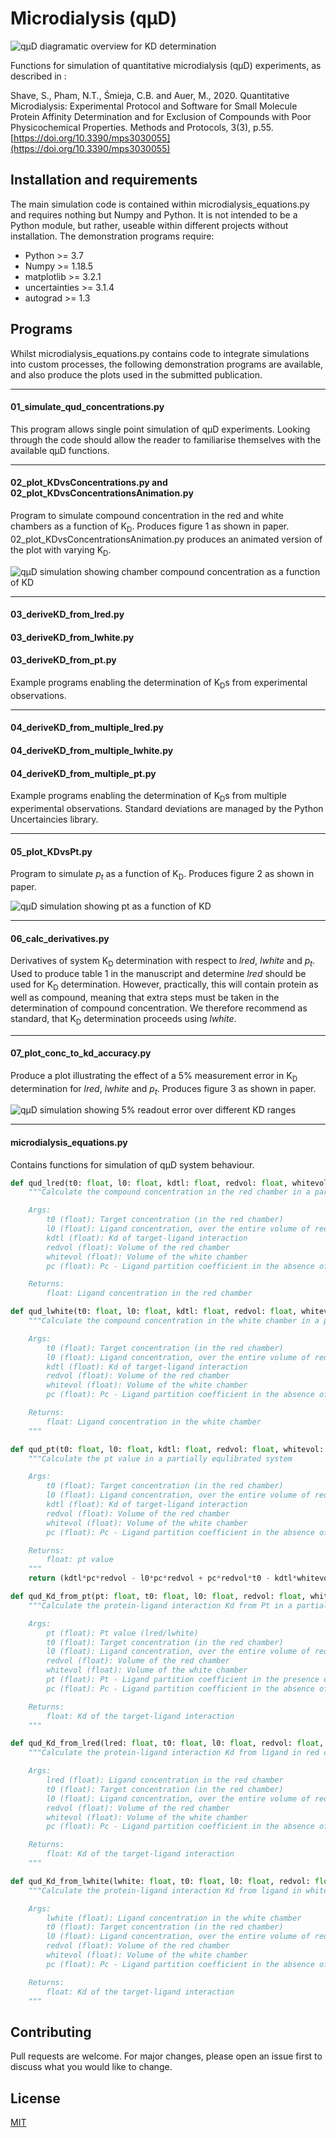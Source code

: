 # Microdialysis (qµD)
![qµD diagramatic overview for K<sub>D</sub> determination](quD-overview.svg)

Functions for simulation of quantitative microdialysis (qµD) experiments, as described in :


Shave, S., Pham, N.T., Śmieja, C.B. and Auer, M., 2020. Quantitative Microdialysis: Experimental Protocol and Software for Small Molecule Protein Affinity Determination and for Exclusion of Compounds with Poor Physicochemical Properties. Methods and Protocols, 3(3), p.55. 
[https://doi.org/10.3390/mps3030055](https://doi.org/10.3390/mps3030055)

## Installation and requirements

The main simulation code is contained within microdialysis_equations.py and requires nothing but Numpy and Python. It is not intended to be a Python module, but rather, useable within different projects without installation.  The demonstration programs require:
- Python >= 3.7
- Numpy >= 1.18.5
- matplotlib >= 3.2.1
- uncertainties >= 3.1.4
- autograd >= 1.3

## Programs
Whilst microdialysis_equations.py contains code to integrate simulations into custom processes, the following demonstration programs are available, and also produce the plots used in the submitted publication.

----

#### 01_simulate_qud_concentrations.py
This program allows single point simulation of qµD experiments.  Looking through the code should allow the reader to familiarise themselves with the available qµD functions.

----

#### 02_plot_KDvsConcentrations.py and 02_plot_KDvsConcentrationsAnimation.py
Program to simulate compound concentration in the red and white chambers as a function of K<sub>D</sub>.  Produces figure 1 as shown in paper. 02_plot_KDvsConcentrationsAnimation.py produces an animated version of the plot with varying K<sub>D</sub>.

![qµD simulation showing chamber compound concentration as a function of K<sub>D</sub>](2020-06-26_Figure1-KDvsConcentrations_SS1.svg)

---

####  03_deriveKD_from_lred.py
#### 03_deriveKD_from_lwhite.py
#### 03_deriveKD_from_pt.py

Example programs enabling the determination of K<sub>D</sub>s from experimental observations.

---
#### 04_deriveKD_from_multiple_lred.py
#### 04_deriveKD_from_multiple_lwhite.py
#### 04_deriveKD_from_multiple_pt.py

Example programs enabling the determination of K<sub>D</sub>s from multiple experimental observations.  Standard deviations are managed by the Python Uncertaincies library.

---

#### 05_plot_KDvsPt.py
Program to simulate *p<sub>t</sub>* as a function of K<sub>D</sub>. Produces figure 2 as shown in paper.

![qµD simulation showing p<sub>t</sub> as a function of K<sub>D</sub>](2020-06-26_Figure2-KDvsPt_SS1.svg)

---

#### 06_calc_derivatives.py

Derivatives of system K<sub>D</sub> determination with respect to *lred*, *lwhite* and *p<sub>t</sub>*.  Used to produce table 1 in the manuscript and determine *lred* should be used for K<sub>D</sub> determination.  However, practically, this will contain protein as well as compound, meaning that extra steps must be taken in the determination of compound concentration.  We therefore recommend as standard, that K<sub>D</sub> determination proceeds using *lwhite*.

---

#### 07_plot_conc_to_kd_accuracy.py

Produce a plot illustrating the effect of a 5% measurement error in K<sub>D</sub> determination for *lred*, *lwhite* and *p<sub>t</sub>*.  Produces figure 3 as shown in paper.

![qµD simulation showing 5% readout error over different K<sub>D</sub> ranges](2020-06-26_Figure3-KDvsPtWith5pctError_SS1.svg)

---

#### microdialysis_equations.py

Contains functions for simulation of qµD system behaviour.

```python
def qud_lred(t0: float, l0: float, kdtl: float, redvol: float, whitevol: float, pc: float):
    """Calculate the compound concentration in the red chamber in a partially equlibrated system

    Args:
        t0 (float): Target concentration (in the red chamber)
        l0 (float): Ligand concentration, over the entire volume of red and white chambers when fully equilibrated.
        kdtl (float): Kd of target-ligand interaction
        redvol (float): Volume of the red chamber
        whitevol (float): Volume of the white chamber
        pc (float): Pc - Ligand partition coefficient in the absence of protein (control)

    Returns:
        float: Ligand concentration in the red chamber
```


```python
def qud_lwhite(t0: float, l0: float, kdtl: float, redvol: float, whitevol: float, pc: float):
    """Calculate the compound concentration in the white chamber in a partially equlibrated system

    Args:
        t0 (float): Target concentration (in the red chamber)
        l0 (float): Ligand concentration, over the entire volume of red and white chambers when fully equilibrated.
        kdtl (float): Kd of target-ligand interaction
        redvol (float): Volume of the red chamber
        whitevol (float): Volume of the white chamber
        pc (float): Pc - Ligand partition coefficient in the absence of protein (control)

    Returns:
        float: Ligand concentration in the white chamber
    """

```

```python
def qud_pt(t0: float, l0: float, kdtl: float, redvol: float, whitevol: float, pc: float):
    """Calculate the pt value in a partially equlibrated system

    Args:
        t0 (float): Target concentration (in the red chamber)
        l0 (float): Ligand concentration, over the entire volume of red and white chambers when fully equilibrated.
        kdtl (float): Kd of target-ligand interaction
        redvol (float): Volume of the red chamber
        whitevol (float): Volume of the white chamber
        pc (float): Pc - Ligand partition coefficient in the absence of protein (control)

    Returns:
        float: pt value
    """
    return (kdtl*pc*redvol - l0*pc*redvol + pc*redvol*t0 - kdtl*whitevol - l0*pc*whitevol + sqrt((-(kdtl*pc*redvol) + l0*pc*redvol - pc*redvol*t0 + kdtl*whitevol + l0*pc*whitevol)**2 - 4*kdtl*redvol*(-(l0*pc**2*redvol) - kdtl*pc*whitevol - l0*pc**2*whitevol - pc*t0*whitevol)))/(2.*kdtl*redvol)
```

```python
def qud_Kd_from_pt(pt: float, t0: float, l0: float, redvol: float, whitevol: float, pc: float):
    """Calculate the protein-ligand interaction Kd from Pt in a partially equilibrated system

    Args:
        pt (float): Pt value (lred/lwhite)
        t0 (float): Target concentration (in the red chamber)
        l0 (float): Ligand concentration, over the entire volume of red and white chambers when fully equilibrated.
        redvol (float): Volume of the red chamber
        whitevol (float): Volume of the white chamber
        pt (float): Pt - Ligand partition coefficient in the presence of protein
        pc (float): Pc - Ligand partition coefficient in the absence of protein (control)

    Returns:
        float: Kd of the target-ligand interaction
    """
```

```python
def qud_Kd_from_lred(lred: float, t0: float, l0: float, redvol: float, whitevol: float, pc: float):
    """Calculate the protein-ligand interaction Kd from ligand in red chamber in a partially equilibrated system

    Args:
        lred (float): Ligand concentration in the red chamber
        t0 (float): Target concentration (in the red chamber)
        l0 (float): Ligand concentration, over the entire volume of red and white chambers when fully equilibrated.
        redvol (float): Volume of the red chamber
        whitevol (float): Volume of the white chamber
        pc (float): Pc - Ligand partition coefficient in the absence of protein (control)

    Returns:
        float: Kd of the target-ligand interaction
    """
```
```python
def qud_Kd_from_lwhite(lwhite: float, t0: float, l0: float, redvol: float, whitevol: float, pc: float):
    """Calculate the protein-ligand interaction Kd from ligand in white chamber in a partially equilibrated system

    Args:
        lwhite (float): Ligand concentration in the white chamber
        t0 (float): Target concentration (in the red chamber)
        l0 (float): Ligand concentration, over the entire volume of red and white chambers when fully equilibrated.
        redvol (float): Volume of the red chamber
        whitevol (float): Volume of the white chamber
        pc (float): Pc - Ligand partition coefficient in the absence of protein (control)

    Returns:
        float: Kd of the target-ligand interaction
    """
```





## Contributing
Pull requests are welcome. For major changes, please open an issue first to discuss what you would like to change.

## License
[MIT](https://choosealicense.com/licenses/mit/)